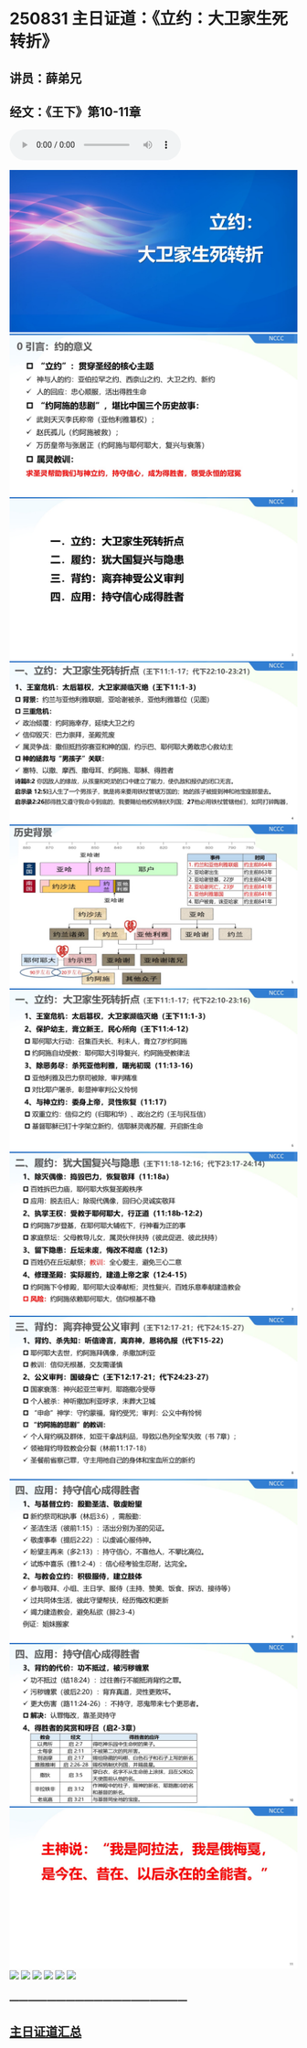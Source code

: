 # 250831 主日证道：《立约：大卫家生死转折》
## 讲员：薛弟兄
## 经文：《王下》第10-11章

<audio controls src="./250831.mp3"></audio>


![](./01.JPG)
![](./02.JPG)
![](./03.JPG)
![](./04.JPG)
![](./05.JPG)
![](./06.JPG)
![](./07.JPG)
![](./08.JPG)
![](./09.JPG)
![](./10.JPG)
![](./11.JPG)
![](./12.JPG)
![](./13.JPG)
![](./14.JPG)
![](./15.JPG)
![](./16.JPG)
![](./17.JPG)



### ———————————————————

## [主日证道汇总](https://nccchurch.github.io/Sermons/)



